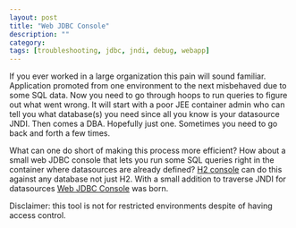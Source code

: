 ```yaml
---
layout: post
title: "Web JDBC Console"
description: ""
category:
tags: [troubleshooting, jdbc, jndi, debug, webapp]
---
```

If you ever worked in a large organization this pain will sound familiar. Application promoted from one environment to the next misbehaved due to some SQL data. Now you need to go through hoops to run queries to figure out what went wrong. It will start with a poor JEE container admin who can tell you what database(s) you need since all you know is your datasource JNDI. Then comes a DBA. Hopefully just one. Sometimes you need to go back and forth a few times. 

What can one do short of making this process more efficient? How about a small web JDBC console that lets you run some SQL queries right in the container where datasources are already defined? [H2 console](http://www.h2database.com) can do this against any database not just H2. With a small addition to traverse JNDI for datasources [Web JDBC Console](https://github.com/arykov/jdbc-console) was born. 

Disclaimer: this tool is not for restricted environments despite of having access control.